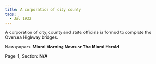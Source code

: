 ```yaml
---  
title: A corporation of city county  
tags:  
  - Jul 1932  
---  
```

  
A corporation of city, county and state officials is formed to complete the Oversea Highway bridges.  
  
Newspapers: **Miami Morning News or The Miami Herald**  
  
Page: **1**, Section: **N/A** 
